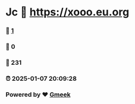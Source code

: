 #  Jc  :link: https://xooo.eu.org 
### :page_facing_up: [1](https://xooo.eu.org/tag.html) 
### :speech_balloon: 0 
### :hibiscus: 231 
### :alarm_clock: 2025-01-07 20:09:28 
### Powered by :heart: [Gmeek](https://github.com/Meekdai/Gmeek)
